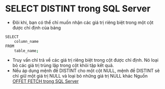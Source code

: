 # SELECT DISTINT trong SQL Server
- Đôi khi, bạn có thể chỉ muốn nhận các giá trị riêng biệt trong một cột được chỉ định của bảng
```sh
SELECT
    column_name
FROM
    table_name;
```
- Truy vấn chỉ trả về các giá trị riêng biệt trong cột được chỉ định. Nó loại bỏ các giá trị trùng lặp trong cột khỏi tập kết quả.
- Nếu áp dụng mệnh đề DISTINT cho một cột NULL, mệnh đề DISTINT sẽ chỉ giữ một giá trị NULL và loại bỏ những giá trị NULL khác
Nguồn [OFFET FETCH trong SQL Server](https://comdy.vn/sql-server/offset-fetch-trong-sql-server/)
